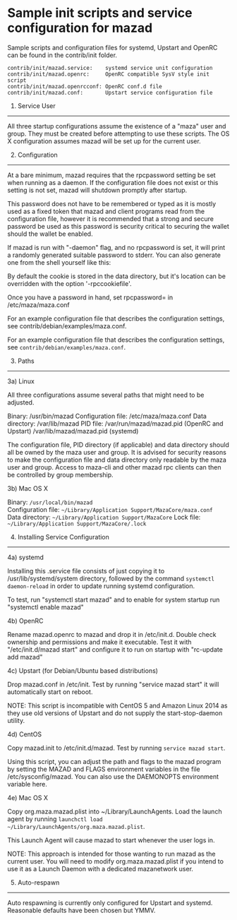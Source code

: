 Sample init scripts and service configuration for mazad
==========================================================

Sample scripts and configuration files for systemd, Upstart and OpenRC
can be found in the contrib/init folder.

    contrib/init/mazad.service:    systemd service unit configuration
    contrib/init/mazad.openrc:     OpenRC compatible SysV style init script
    contrib/init/mazad.openrcconf: OpenRC conf.d file
    contrib/init/mazad.conf:       Upstart service configuration file

1. Service User
---------------------------------

All three startup configurations assume the existence of a "maza" user
and group.  They must be created before attempting to use these scripts.
The OS X configuration assumes mazad will be set up for the current user.

2. Configuration
---------------------------------

At a bare minimum, mazad requires that the rpcpassword setting be set
when running as a daemon.  If the configuration file does not exist or this
setting is not set, mazad will shutdown promptly after startup.

This password does not have to be remembered or typed as it is mostly used
as a fixed token that mazad and client programs read from the configuration
file, however it is recommended that a strong and secure password be used
as this password is security critical to securing the wallet should the
wallet be enabled.

If mazad is run with "-daemon" flag, and no rpcpassword is set, it will
print a randomly generated suitable password to stderr.  You can also
generate one from the shell yourself like this:

By default the cookie is stored in the data directory, but it's location can be overridden
with the option '-rpccookiefile'.

Once you have a password in hand, set rpcpassword= in /etc/maza/maza.conf

For an example configuration file that describes the configuration settings, 
see contrib/debian/examples/maza.conf.

For an example configuration file that describes the configuration settings,
see `contrib/debian/examples/maza.conf`.

3. Paths
---------------------------------

3a) Linux

All three configurations assume several paths that might need to be adjusted.

Binary:              /usr/bin/mazad
Configuration file:  /etc/maza/maza.conf
Data directory:      /var/lib/mazad
PID file:            /var/run/mazad/mazad.pid (OpenRC and Upstart)
                     /var/lib/mazad/mazad.pid (systemd)

The configuration file, PID directory (if applicable) and data directory
should all be owned by the maza user and group.  It is advised for security
reasons to make the configuration file and data directory only readable by the
maza user and group.  Access to maza-cli and other mazad rpc clients
can then be controlled by group membership.

3b) Mac OS X

Binary:              `/usr/local/bin/mazad`  
Configuration file:  `~/Library/Application Support/MazaCore/maza.conf`  
Data directory:      `~/Library/Application Support/MazaCore`
Lock file:           `~/Library/Application Support/MazaCore/.lock`

4. Installing Service Configuration
-----------------------------------

4a) systemd

Installing this .service file consists of just copying it to
/usr/lib/systemd/system directory, followed by the command
`systemctl daemon-reload` in order to update running systemd configuration.

To test, run "systemctl start mazad" and to enable for system startup run
"systemctl enable mazad"

4b) OpenRC

Rename mazad.openrc to mazad and drop it in /etc/init.d.  Double
check ownership and permissions and make it executable.  Test it with
"/etc/init.d/mazad start" and configure it to run on startup with
"rc-update add mazad"

4c) Upstart (for Debian/Ubuntu based distributions)

Drop mazad.conf in /etc/init.  Test by running "service mazad start"
it will automatically start on reboot.

NOTE: This script is incompatible with CentOS 5 and Amazon Linux 2014 as they
use old versions of Upstart and do not supply the start-stop-daemon utility.

4d) CentOS

Copy mazad.init to /etc/init.d/mazad. Test by running `service mazad start`.

Using this script, you can adjust the path and flags to the mazad program by
setting the MAZAD and FLAGS environment variables in the file
/etc/sysconfig/mazad. You can also use the DAEMONOPTS environment variable here.

4e) Mac OS X

Copy org.maza.mazad.plist into ~/Library/LaunchAgents. Load the launch agent by
running `launchctl load ~/Library/LaunchAgents/org.maza.mazad.plist`.

This Launch Agent will cause mazad to start whenever the user logs in.

NOTE: This approach is intended for those wanting to run mazad as the current user.
You will need to modify org.maza.mazad.plist if you intend to use it as a
Launch Daemon with a dedicated mazanetwork user.

5. Auto-respawn
-----------------------------------

Auto respawning is currently only configured for Upstart and systemd.
Reasonable defaults have been chosen but YMMV.
